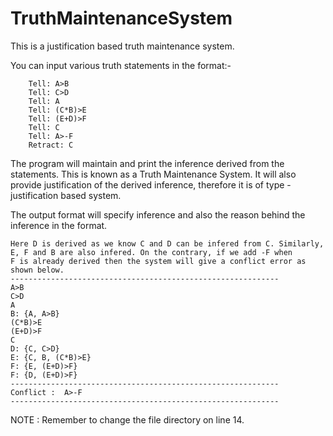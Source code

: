 # TruthMaintenanceSystem


This is a justification based truth maintenance system.

You can input various truth statements in the format:-

        Tell: A>B
        Tell: C>D
        Tell: A
        Tell: (C*B)>E
        Tell: (E+D)>F
        Tell: C
        Tell: A>-F
        Retract: C
    
The program will maintain and print the inference derived from the statements. This is known as a Truth Maintenance System.
It will also provide justification of the derived inference, therefore it is of type - justification based system.
    
The output format will specify inference and also the reason behind the inference in the format.

    Here D is derived as we know C and D can be infered from C. Similarly, E, F and B are also infered. On the contrary, if we add -F when 
    F is already derived then the system will give a conflict error as shown below.
    ------------------------------------------------------------
    A>B
    C>D
    A
    B: {A, A>B}
    (C*B)>E
    (E+D)>F
    C
    D: {C, C>D}
    E: {C, B, (C*B)>E}
    F: {E, (E+D)>F}
    F: {D, (E+D)>F}
    ------------------------------------------------------------
    Conflict :	A>-F
    ------------------------------------------------------------
   
NOTE : Remember to change the file directory on line 14.
